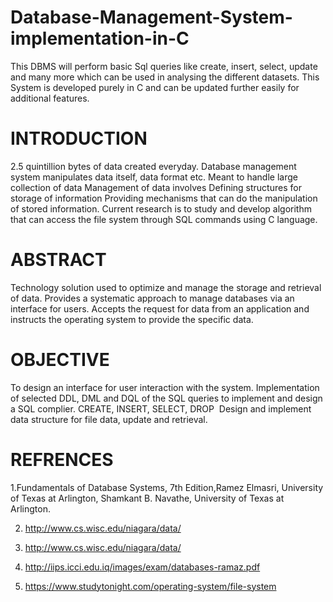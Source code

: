 # Database-Management-System-implementation-in-C
This DBMS will perform basic Sql queries like create, insert, select, update and many more which can be used in analysing the different datasets. This System is developed purely in C and can be updated further easily for additional features.

# INTRODUCTION
2.5 quintillion bytes of data created everyday.
Database management system manipulates data itself, data format etc.
Meant to handle large collection of data 
Management of data involves
Defining structures for storage of information
Providing mechanisms that can do the manipulation of stored information.
Current research is to study and develop algorithm that can access the file system through SQL commands using C language.

# ABSTRACT
Technology solution used to optimize and manage the storage and retrieval of data.
Provides a systematic approach to manage databases via an interface for users.
Accepts the request for data from an application and instructs the operating system to provide the specific data.

# OBJECTIVE
To design an interface for user interaction with the system.
Implementation of selected DDL, DML and DQL of the SQL queries to implement and design a SQL complier.
CREATE, INSERT, SELECT, DROP 
Design and implement data structure for file data, update and retrieval.

# REFRENCES
1.Fundamentals of Database Systems, 7th Edition,Ramez Elmasri, University of Texas at Arlington, Shamkant B. Navathe,                       University of Texas at Arlington.

2. http://www.cs.wisc.edu/niagara/data/  

3. http://www.cs.wisc.edu/niagara/data/

4. http://iips.icci.edu.iq/images/exam/databases-ramaz.pdf

5. https://www.studytonight.com/operating-system/file-system
